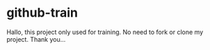 # github-train

Hallo, this project only used for training. No need to fork or clone my project. Thank you...
